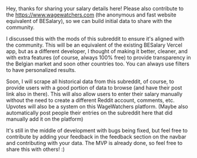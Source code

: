 Hey, thanks for sharing your salary details here! Please also contribute to the https://www.wagewatchers.com (the anonymous and fast website equivalent of BESalary), so we can build initial data to share with the community.

I discussed this with the mods of this subreddit to ensure it's aligned with the community. This will be an equivalent of the existing BESalary Vercel app, but as a different developer, I thought of making it better, cleaner, and with extra features (of course, always 100% free) to provide transparency in the Belgian market and soon other countries too. You can always use filters to have personalized results.

Soon, I will scrape all historical data from this subreddit, of course, to provide users with a good portion of data to browse (and have their post link also in there). This will also allow users to enter their salary manually without the need to create a different Reddit account, comments, etc. Upvotes will also be a system on this WageWatchers platform. (Maybe also automatically post people their entries on the subreddit here that did manually add it on the platform)

It's still in the middle of development with bugs being fixed, but feel free to contribute by adding your feedback in the feedback section on the navbar and contributing with your data. The MVP is already done, so feel free to share this with others! :)